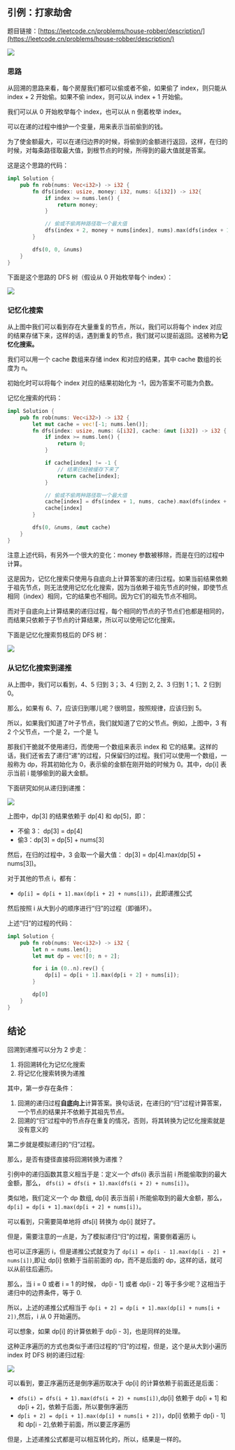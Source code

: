 ## 引例：打家劫舍
题目链接：[https://leetcode.cn/problems/house-robber/description/](https://leetcode.cn/problems/house-robber/description/)

![](../../../images/2024/1734003274241-8805e078-56ae-4648-b696-654432596b79.png)

### 思路
从回溯的思路来看，每个房屋我们都可以偷或者不偷，如果偷了 index，则只能从 index  + 2 开始偷。如果不偷 index，则可以从 index + 1 开始偷。

我们可以从 0 开始枚举每个 index，也可以从 n 倒着枚举 index。

可以在递的过程中维护一个变量，用来表示当前偷到的钱。

为了使金额最大，可以在递归边界的时候，将偷到的金额进行返回，这样，在归的时候，对每条路径取最大值，到根节点的时候，所得到的最大值就是答案。

这是这个思路的代码：

```rust
impl Solution {
    pub fn rob(nums: Vec<i32>) -> i32 {
        fn dfs(index: usize, money: i32, nums: &[i32]) -> i32{
            if index >= nums.len() {
                return money;
            }

            // 偷或不偷两种路径取一个最大值
            dfs(index + 2, money + nums[index], nums).max(dfs(index + 1, money, nums))
        }

        dfs(0, 0, &nums)
    }
}
```

下面是这个思路的 DFS 树（假设从 0 开始枚举每个 index）：

![](../../../images/2024/1734004472724-d520e7ab-0912-455a-988c-1f8a9a5149a4.png)

### 记忆化搜索
从上图中我们可以看到存在大量重复的节点，所以，我们可以将每个 index 对应的结果存储下来，这样的话，遇到重复的节点，我们就可以提前返回。这被称为**记忆化搜索。**

我们可以用一个 cache 数组来存储 index 和对应的结果，其中 cache 数组的长度为 n。

初始化时可以将每个 index 对应的结果初始化为 -1，因为答案不可能为负数。

记忆化搜索的代码：

```rust
impl Solution {
    pub fn rob(nums: Vec<i32>) -> i32 {
        let mut cache = vec![-1; nums.len()];
        fn dfs(index: usize, nums: &[i32], cache: &mut [i32]) -> i32 {
            if index >= nums.len() {
                return 0;
            }

            if cache[index] != -1 {
                // 结果已经被缓存下来了
                return cache[index];
            }

            // 偷或不偷两种路径取一个最大值
            cache[index] = dfs(index + 1, nums, cache).max(dfs(index + 2, nums, cache) + nums[index]);
            cache[index]
        }

        dfs(0, &nums, &mut cache)
    }
}
```

注意上述代码，有另外一个很大的变化：money 参数被移除，而是在归的过程中计算。

这是因为，记忆化搜索只使用与自底向上计算答案的递归过程。如果当前结果依赖于祖先节点，则无法使用记忆化化搜索，因为当依赖于祖先节点的时候，即使节点相同（index）相同，它的结果也不相同。因为它们的祖先节点不相同。

而对于自底向上计算结果的递归过程，每个相同的节点的子节点们也都是相同的，而结果只依赖于子节点的计算结果，所以可以使用记忆化搜索。

下面是记忆化搜索剪枝后的 DFS 树：

![](../../../images/2024/1734006364764-6a474343-7853-4c97-bbf6-f8f70ddec3c0.png)

### 从记忆化搜索到递推
从上图中，我们可以看到，4、5 归到 3；3、4 归到 2, 2、3 归到 1；1、2 归到 0。

那么，如果有 6、7，应该归到哪儿呢？很明显，按照规律，应该归到 5。

所以，如果我们知道了叶子节点，我们就知道了它的父节点。例如，上图中，3 有 2 个父节点，一个是 2，一个是 1。

那我们干脆就不使用递归，而使用一个数组来表示 index 和 它的结果。这样的话，我们还省去了递归“递”的过程，只保留归的过程。我们可以使用一个数组，一般称为 dp，将其初始化为 0，表示偷的金额在刚开始的时候为 0。其中，dp[i] 表示当前 i 能够偷到的最大金额。

下面研究如何从递归到递推：

![](../../../images/2024/1734006364764-6a474343-7853-4c97-bbf6-f8f70ddec3c0.png?x-oss-process=image%2Fformat%2Cwebp)

上图中，dp[3] 的结果依赖于 dp[4] 和 dp[5]，即：

+ 不偷 3： dp[3] = dp[4]
+ 偷3：dp[3] = dp[5] + nums[3]

然后，在归的过程中，3 会取一个最大值： dp[3] = dp[4].max(dp[5] + nums[3])。

对于其他的节点 i，都有：

+ `dp[i] = dp[i + 1].max(dp[i + 2] + nums[i])`，此即递推公式

然后按照 i 从大到小的顺序进行“归”的过程（即循环）。

上述“归”的过程的代码：

```rust
impl Solution {
    pub fn rob(nums: Vec<i32>) -> i32 {
        let n = nums.len();
        let mut dp = vec![0; n + 2];

        for i in (0..n).rev() {
            dp[i] = dp[i + 1].max(dp[i + 2] + nums[i]);
        }

        dp[0]
    }
}
```

## 结论
回溯到递推可以分为 2 步走：

1. 将回溯转化为记忆化搜索
2. 将记忆化搜索转换为递推

其中，第一步存在条件：

1. 回溯的递归过程**自底向上**计算答案。换句话说，在递归的“归”过程计算答案，一个节点的结果并不依赖于其祖先节点。
2. 回溯的“归”过程中的节点存在重复的情况，否则，将其转换为记忆化搜索就是没有意义的

第二步就是模拟递归的“归”过程。

那么，是否有捷径直接将回溯转换为递推？

引例中的递归函数其意义相当于是：定义一个 dfs(i) 表示当前 i 所能偷取到的最大金额，那么， `dfs(i) = dfs(i + 1).max(dfs(i + 2) + nums[i])`。

类似地，我们定义一个 dp 数组, dp[i] 表示当前 i 所能偷取到的最大金额，那么， `dp[i] = dp[i + 1].max(dp[i + 2] + nums[i])`。

可以看到，只需要简单地将 dfs[i] 转换为 dp[i] 就好了。

但是，需要注意的一点是，为了模拟递归“归”的过程，需要倒着遍历 i。

也可以正序遍历 i，但是递推公式就变为了 `dp[i] = dp[i - 1].max(dp[i - 2] + nums[i])`,即让 dp[i] 依赖于当前前面的 dp，而不是后面的 dp，这样的话，就可以从前往后遍历。

那么，当 i = 0 或者 i = 1 的时候， dp[i - 1] 或者 dp[i - 2] 等于多少呢？这相当于递归中的边界条件，等于 0.

所以，上述的递推公式相当于 `dp[i + 2] = dp[i + 1].max(dp[i] + nums[i + 2])`,然后，i 从 0 开始遍历。

可以想象，如果 dp[i] 的计算依赖于 dp[i - 3]，也是同样的处理。

这种正序遍历的方式也类似于递归过程的“归”的过程，但是，这个是从大到小遍历 index 时 DFS 树的递归过程:

![](../../../images/2024/1734013558061-e6a794cf-8dd0-4858-a9b5-9197eb8c6849.png)

可以看到，要正序遍历还是倒序遍历取决于 dp[i] 的计算依赖于前面还是后面：

+ `dfs(i) = dfs(i + 1).max(dfs(i + 2) + nums[i])`,dp[i] 依赖于 dp[i + 1] 和 dp[i + 2]，依赖于后面，所以要倒序遍历
+ `dp[i + 2] = dp[i + 1].max(dp[i] + nums[i + 2])`，dp[i] 依赖于 dp[i - 1] 和 dp[i - 2],依赖于前面，所以要正序遍历

但是，上述递推公式都是可以相互转化的，所以，结果是一样的。

